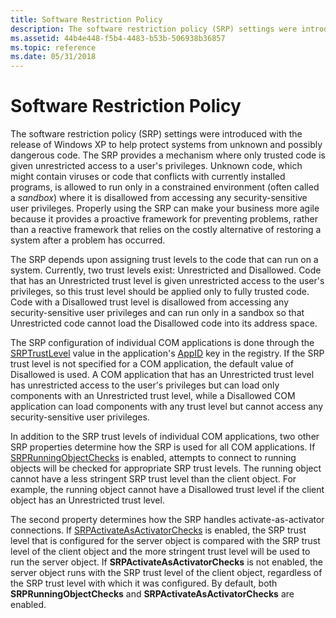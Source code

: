 ```yaml
---
title: Software Restriction Policy
description: The software restriction policy (SRP) settings were introduced with the release of Windows XP to help protect systems from unknown and possibly dangerous code.
ms.assetid: 44b4e448-f5b4-4483-b53b-506938b36857
ms.topic: reference
ms.date: 05/31/2018
---
```


# Software Restriction Policy

The software restriction policy (SRP) settings were introduced with the release of Windows XP to help protect systems from unknown and possibly dangerous code. The SRP provides a mechanism where only trusted code is given unrestricted access to a user's privileges. Unknown code, which might contain viruses or code that conflicts with currently installed programs, is allowed to run only in a constrained environment (often called a *sandbox*) where it is disallowed from accessing any security-sensitive user privileges. Properly using the SRP can make your business more agile because it provides a proactive framework for preventing problems, rather than a reactive framework that relies on the costly alternative of restoring a system after a problem has occurred.

The SRP depends upon assigning trust levels to the code that can run on a system. Currently, two trust levels exist: Unrestricted and Disallowed. Code that has an Unrestricted trust level is given unrestricted access to the user's privileges, so this trust level should be applied only to fully trusted code. Code with a Disallowed trust level is disallowed from accessing any security-sensitive user privileges and can run only in a sandbox so that Unrestricted code cannot load the Disallowed code into its address space.

The SRP configuration of individual COM applications is done through the [SRPTrustLevel](srptrustlevel.md) value in the application's [AppID](appid-key.md) key in the registry. If the SRP trust level is not specified for a COM application, the default value of Disallowed is used. A COM application that has an Unrestricted trust level has unrestricted access to the user's privileges but can load only components with an Unrestricted trust level, while a Disallowed COM application can load components with any trust level but cannot access any security-sensitive user privileges.

In addition to the SRP trust levels of individual COM applications, two other SRP properties determine how the SRP is used for all COM applications. If [SRPRunningObjectChecks](srprunningobjectchecks.md) is enabled, attempts to connect to running objects will be checked for appropriate SRP trust levels. The running object cannot have a less stringent SRP trust level than the client object. For example, the running object cannot have a Disallowed trust level if the client object has an Unrestricted trust level.

The second property determines how the SRP handles activate-as-activator connections. If [SRPActivateAsActivatorChecks](srpactivateasactivatorchecks.md) is enabled, the SRP trust level that is configured for the server object is compared with the SRP trust level of the client object and the more stringent trust level will be used to run the server object. If **SRPActivateAsActivatorChecks** is not enabled, the server object runs with the SRP trust level of the client object, regardless of the SRP trust level with which it was configured. By default, both **SRPRunningObjectChecks** and **SRPActivateAsActivatorChecks** are enabled.

 

 




